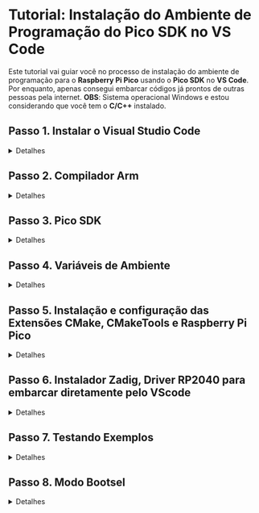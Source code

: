 # Tutorial: Instalação do Ambiente de Programação do Pico SDK no VS Code

Este tutorial vai guiar você no processo de instalação do ambiente de programação para o **Raspberry Pi Pico** usando o **Pico SDK** no **VS Code**.<br>
Por enquanto, apenas consegui embarcar códigos já prontos de outras pessoas pela internet. **OBS**: Sistema operacional Windows e estou considerando que você tem o **C/C++** instalado.<br>

## Passo 1. Instalar o Visual Studio Code

<details>
  <summary>Detalhes</summary>
  
  <br>
  
  - Baixe o Visual Studio Code no [site oficial](https://code.visualstudio.com/).<br>
  - Siga o assistente de instalação para a sua plataforma (Windows, macOS ou Linux).<br>
</details>

## Passo 2. Compilador Arm

<details>
  <summary>Detalhes</summary>
  
  <br>
  
  - Baixe AArch32 bare-metal no formato .exe (executável). Link: https://developer.arm.com/downloads/-/arm-gnu-toolchain-downloads<br>
  - Cuidado que no final da instalação é importante você marcar a caixinha declarando que você deseja adicionar as variáveis de ambiente (Add Path to Environment Variable).<br>
  <br>
  
  ![gnu arm](img/aarch32bare-metal.png)<br>
  
</details>

## Passo 3. Pico SDK

<details>
  <summary>Detalhes</summary>
  
  <br>
  
  - Acesse o repositório: https://github.com/raspberrypi/pico-setup-windows/releases/tag/v1.5.1.<br>
  - Clique em last release na direita inferior.<br>
  - Baixe a última versão standalone no formato .exe<br>
  - Abra o instalador como administrador e anote o local da instalação em algum canto.<br>
  - No final, escolha uma pasta de fácil acesso para você colocar os exemplos (blink, pwm, etc...) para que você possa testar ou aprender.<br>
  <br>
  
  ![pico](img/pico-sdk.png)<br>
  
</details>

## Passo 4. Variáveis de Ambiente

<details>
  <summary>Detalhes</summary>
  
  <br>
  
  - Segure o botão Windows e aperte R.<br>
  - No campo de texto escreva **sysdm.cpl**, vá em **Avançados** e **Variáveis de Ambiente**.<br>
  - A partir daqui, você vai encontrar dois campos: um das variáveis do usuário e outro das variáveis do sistema.<br>
  - Em ambos você vai seguir o mesmo processo: primeiro clique em **Novo**.<br>
  - Irá aparecer dois campos:<br>
    - Em **Nome da variável** você irá inserir "PIKO_SDK_PATH" (sem aspas).<br>
    - Em **Valor da variável** você irá inserir o diretório de onde você fez a instalação do pico-sdk (Exemplo: **C:\Program Files\Raspberry Pi\Pico SDK v1.5.1**).<br>
  - Confirme e, novamente, vamos clicar em **Novo**.<br>
  - Em **Nome da variável** você irá inserir "PICO_TOOLCHAIN_PATH" (sem aspas).<br>
  - Em **Valor da variável** você irá inserir o diretório do pico-sdk propriamente dito (Exemplo: **C:\Program Files\Raspberry Pi\Pico SDK v1.5.1\pico-sdk**).<br>
  - Agora que você fez isso em variáveis de usuário, faça o mesmo processo em variáveis do sistema.<br>
  - Só faça esse processo caso as variáveis de ambiente ("PIKO_SDK_PATH" e "PICO_TOOLCHAIN_PATH") não estiverem listadas.<br>
  <br>
  
  ![Variáveis de Ambiente](img/varamb.png)<br>
  
</details>

## Passo 5. Instalação e configuração das Extensões CMake, CMakeTools e Raspberry Pi Pico

<details>
  <summary>Detalhes</summary>
  
  <br>
  
  - Abra o VSCode, vá no ícone de extensões e instale o **CMake** e **CMakeTools**:<br>
  <br>
  
  ![cmake e cmaketools](img/cmake_cmaketools.png)<br>
  
  - O **CMakeTools** precisa ser configurado. Clique na engrenagem que aparece na tela do plug-in e selecione **Settings**.<br>
  - Procure pelo nome **CMake Path** e confirme que está escrito "cmake" (sem aspas).<br>
  <br>
  
  ![cmake path](img/cmakepath.png)<br>
  
  - Logo em baixo está "CMake: Configure Environment". Caso não haja nenhuma linha adicionada, clique em **Add** e adicione o item "PICO_SDK_PATH" (sem aspas) e, em **Value**, o diretório de instalação (Exemplo: **C:\Program Files\Raspberry Pi\Pico SDK v1.5.1**).<br>
  <br>
  
  ![configuração de ambiente](img/configenv.png)<br>
  
  - Agora busque por **generator** e escreva "NMake Makefiles" (sem aspas).<br>
  <br>
  
  ![generator](img/generator.png)<br>
  
  - De volta ao menu de extensões, procure por **Raspberry Pi Pico** e instale.<br>
  <br>
  
  ![raspberry pi pico extensão](img/raspb.png)<br>
  
</details>

## Passo 6. Instalador Zadig, Driver RP2040 para embarcar diretamente pelo VScode

<details>
  <summary>Detalhes</summary>
  <br>
  
  - Atavés do link: https://zadig.akeo.ie/. Baixe a última versão. <br>
  - Quando finalizado inicialize o executável como administrador e verifique se o driver em questão está como "RP2 Boot (Interface 1)"
  - Confirme a instalação.
</details>

## Passo 7. Testando Exemplos

<details>
  <summary>Detalhes</summary>
  <br>
  
  - Abra o VScode, selecione o icone da extensão Raspberry Pi Pico que aparece a sua esquerda e clique em "New Project From Examples". <br>
  - A partir daqui iremos clicar na seta da primeira caixa de seleção e selecionar o arquivo blink. <br>
  - Selecione também o boardtype como Pico W e em baixo escolha o diretorio que deseja armazenar o exemplo. <br>
  
  ![create](img/create.png)<br>
  
  - Após isso clique em create, irá sugir uma nova aba do VScode onde iremos ter o código em um arquivo chamado blink.c <br>
  - Quando selecionar o código veja que na parte inferior da tela tem um botão chamado "compile". <br>
  - Agora que o código foi processado pelo compilador é gerado um arquivo .uf dentro da sua pasta. <br>
  - Você poderá embarcar o código de duas formas, mas antes vamos aprender a deixar o nosso pi pico W no modo bootsel. <br>
</details>

## Passo 8. Modo Bootsel

<details>
  <summary>Detalhes</summary>
  
  <br>
  
  - Conecte o dispositivo via USB, caso apareça um novo particionamento (Ex: Como um prendive sendo colocado) é porque já está em modo bootsel e não precisa prosseguir.
  - Para colocar no modo bootsel, mantenha pressionado o botão branco bootsel da imagem por 3 segundos. <br>

  ![bootsel](img/botboot.jpg)<br>

  - Em seguida pressione o botão reset da imagem e solte ambos botões. <br>

  ![reset](img/botreset.jpg)<br>

  - Quando aparecer um novo compartimento no seu computador (Ex: Como um pendrive conectando) é porque foi um sucesso. <br>
  - Sempre que precisar embarcar um novo código é necessário entrar no modo bootsel. <br>
  - Agora volte ao VScode (Na folder blink), clique no icone da extensão pi pico projects e selecione Run Project (USB) <br>

  img

  - Parabéns!!! Você embarcou seu primeiro projeto no BitDogLab!! <br>

  gif
</details>
